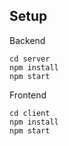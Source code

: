 ## Setup

Backend
```
cd server
npm install
npm start
```

Frontend
```
cd client
npm install
npm start
```

